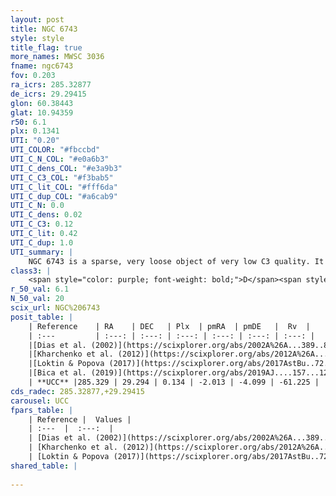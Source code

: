 ```yaml
---
layout: post
title: NGC 6743
style: style
title_flag: true
more_names: MWSC 3036
fname: ngc6743
fov: 0.203
ra_icrs: 285.32877
de_icrs: 29.29415
glon: 60.38443
glat: 10.94359
r50: 6.1
plx: 0.1341
UTI: "0.20"
UTI_COLOR: "#fbccbd"
UTI_C_N_COL: "#e0a6b3"
UTI_C_dens_COL: "#e3a9b3"
UTI_C_C3_COL: "#f3bab5"
UTI_C_lit_COL: "#fff6da"
UTI_C_dup_COL: "#a6cab9"
UTI_C_N: 0.0
UTI_C_dens: 0.02
UTI_C_C3: 0.12
UTI_C_lit: 0.42
UTI_C_dup: 1.0
UTI_summary: |
    NGC 6743 is a sparse, very loose object of very low C3 quality. It is poorly studied in the literature, with no articles listed in the last 6 years.<br><br><span style="color: #99180f; font-weight: bold;">Warning: </span>contains less than 25 stars with <i>P>0.5</i> estimated.
class3: |
    <span style="color: purple; font-weight: bold;">D</span><span style="color: red; font-weight: bold;">C</span>
r_50_val: 6.1
N_50_val: 20
scix_url: NGC%206743
posit_table: |
    | Reference    | RA    | DEC   | Plx  | pmRA  | pmDE   |  Rv  |
    | :---         | :---: | :---: | :---: | :---: | :---: | :---: |
    |[Dias et al. (2002)](https://scixplorer.org/abs/2002A%26A...389..871D) | 285.333 | 29.277 | -- | 1.09 | -4.09 | -- |
    |[Kharchenko et al. (2012)](https://scixplorer.org/abs/2012A%26A...543A.156K) | 285.308 | 29.314 | -- | 0.47 | -3.59 | -- |
    |[Loktin & Popova (2017)](https://scixplorer.org/abs/2017AstBu..72..257L) | 285.33 | 29.277 | -- | 1.206 | -4.005 | -- |
    |[Bica et al. (2019)](https://scixplorer.org/abs/2019AJ....157...12B) | 285.357 | 29.292 | -- | -- | -- | -- |
    | **UCC** |285.329 | 29.294 | 0.134 | -2.013 | -4.099 | -61.225 | 
cds_radec: 285.32877,+29.29415
carousel: UCC
fpars_table: |
    | Reference |  Values |
    | :---  |  :---:  |
    | [Dias et al. (2002)](https://scixplorer.org/abs/2002A%26A...389..871D) | `E(B-V)=0.19, Dist=1111.0, Age=9.15` |
    | [Kharchenko et al. (2012)](https://scixplorer.org/abs/2012A%26A...543A.156K) | `e_bv=0.833, distance=2220, log_age=8.225` |
    | [Loktin & Popova (2017)](https://scixplorer.org/abs/2017AstBu..72..257L) | `E(B-V)=0.42, Dmod=12.066, logt=8.85` |
shared_table: |
    
---
```

